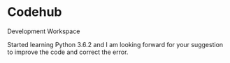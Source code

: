 # Codehub
Development Workspace

Started learning Python 3.6.2 and I am looking forward for your suggestion to improve the code and correct the error.
